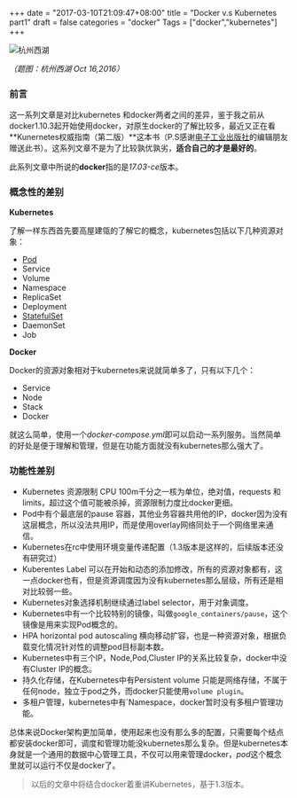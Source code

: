 +++
date = "2017-03-10T21:09:47+08:00"
title = "Docker v.s Kubernetes part1"
draft = false
categories = "docker"
Tags = ["docker","kubernetes"]
+++

![杭州西湖](http://olz1di9xf.bkt.clouddn.com/20161016031.jpg)

*（题图：杭州西湖 Oct 16,2016）*

### 前言

这一系列文章是对比kubernetes 和docker两者之间的差异，鉴于我之前从docker1.10.3起开始使用docker，对原生docker的了解比较多，最近又正在看**Kunernetes权威指南（第二版）**这本书（P.S感谢<u>电子工业出版社</u>的编辑朋友赠送此书）。这系列文章不是为了比较孰优孰劣，**适合自己的才是最好的**。

此系列文章中所说的**docker**指的是*17.03-ce*版本。

### 概念性的差别

**Kubernetes**

了解一样东西首先要高屋建瓴的了解它的概念，kubernetes包括以下几种资源对象：

- [Pod](https://kubernetes.io/docs/concepts/abstractions/pod/)
- Service
- Volume
- Namespace
- ReplicaSet
- Deployment
- [StatefulSet](https://kubernetes.io/docs/concepts/abstractions/controllers/statefulsets/)
- DaemonSet
- Job

**Docker**

Docker的资源对象相对于kubernetes来说就简单多了，只有以下几个：

- Service
- Node
- Stack
- Docker

就这么简单，使用一个*docker-compose.yml*即可以启动一系列服务。当然简单的好处是便于理解和管理，但是在功能方面就没有kubernetes那么强大了。

### 功能性差别

- Kubernetes 资源限制 CPU 100m千分之一核为单位，绝对值，requests 和limits，超过这个值可能被杀掉，资源限制力度比docker更细。
- Pod中有个最底层的pause 容器，其他业务容器共用他的IP，docker因为没有这层概念，所以没法共用IP，而是使用overlay网络同处于一个网络里来通信。
- Kubernetes在rc中使用环境变量传递配置（1.3版本是这样的，后续版本还没有研究过）
- Kuberentes Label 可以在开始和动态的添加修改，所有的资源对象都有，这一点docker也有，但是资源调度因为没有kubernetes那么层级，所有还是相对比较弱一些。
- Kubernetes对象选择机制继续通过label selector，用于对象调度。
- Kubernetes中有一个比较特别的镜像，叫做`google_containers/pause`，这个镜像是用来实现Pod概念的。
- HPA horizontal pod autoscaling 横向移动扩容，也是一种资源对象，根据负载变化情况针对性的调整pod目标副本数。
- Kubernetes中有三个IP，Node,Pod,Cluster IP的关系比较复杂，docker中没有Cluster IP的概念。
- 持久化存储，在Kubernetes中有Persistent volume 只能是网络存储，不属于任何node，独立于pod之外，而docker只能使用`volume plugin`。
- 多租户管理，kubernetes中有`Namespace，docker暂时没有多租户管理功能。

总体来说Docker架构更加简单，使用起来也没有那么多的配置，只需要每个结点都安装docker即可，调度和管理功能没kubernetes那么复杂。但是kubernetes本身就是一个通用的数据中心管理工具，不仅可以用来管理docker，*pod*这个概念里就可以运行不仅是docker了。

> 以后的文章中将结合docker着重讲Kubernetes，基于1.3版本。